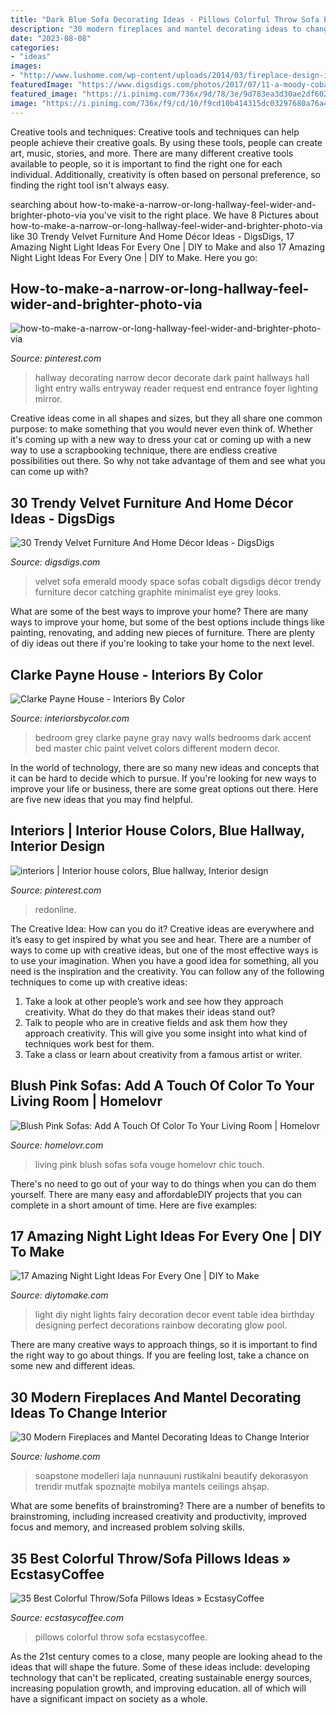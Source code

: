 ```yaml
---
title: "Dark Blue Sofa Decorating Ideas - Pillows Colorful Throw Sofa Ecstasycoffee"
description: "30 modern fireplaces and mantel decorating ideas to change interior"
date: "2023-08-08"
categories:
- "ideas"
images:
- "http://www.lushome.com/wp-content/uploads/2014/03/fireplace-design-ideas-fireplaces-mantels-26.jpg"
featuredImage: "https://www.digsdigs.com/photos/2017/07/11-a-moody-cobalt-blue-space-is-made-outstanding-with-a-plum-colored-velvet-sofa.jpg"
featured_image: "https://i.pinimg.com/736x/9d/78/3e/9d783ea3d30ae2df6024556ff6620753--decorating-long-hallway-decorating-ideas.jpg"
image: "https://i.pinimg.com/736x/f9/cd/10/f9cd10b414315dc03297680a76a43911--striped-hallway-blue-hallway.jpg"
---
```



Creative tools and techniques:
Creative tools and techniques can help people achieve their creative goals. By using these tools, people can create art, music, stories, and more. There are many different creative tools available to people, so it is important to find the right one for each individual. Additionally, creativity is often based on personal preference, so finding the right tool isn't always easy.

	

		
searching about how-to-make-a-narrow-or-long-hallway-feel-wider-and-brighter-photo-via you've visit to the right place. We have 8 Pictures about how-to-make-a-narrow-or-long-hallway-feel-wider-and-brighter-photo-via like 30 Trendy Velvet Furniture And Home Décor Ideas - DigsDigs, 17 Amazing Night Light Ideas For Every One | DIY to Make and also 17 Amazing Night Light Ideas For Every One | DIY to Make. Here you go:
		
    
## How-to-make-a-narrow-or-long-hallway-feel-wider-and-brighter-photo-via

<img loading=lazy src="https://i.pinimg.com/736x/9d/78/3e/9d783ea3d30ae2df6024556ff6620753--decorating-long-hallway-decorating-ideas.jpg" onerror="this.onerror=null;this.src='https://tse2.mm.bing.net/th?id=OIP.T-SDsvomVxPKcAkTqk5LHQHaLG&amp;pid=15.1';" alt="how-to-make-a-narrow-or-long-hallway-feel-wider-and-brighter-photo-via">

_Source: pinterest.com_

>hallway decorating narrow decor decorate dark paint hallways hall light entry walls entryway reader request end entrance foyer lighting mirror. 

	

Creative ideas come in all shapes and sizes, but they all share one common purpose: to make something that you would never even think of. Whether it's coming up with a new way to dress your cat or coming up with a new way to use a scrapbooking technique, there are endless creative possibilities out there. So why not take advantage of them and see what you can come up with?

    
## 30 Trendy Velvet Furniture And Home Décor Ideas - DigsDigs

<img loading=lazy src="https://www.digsdigs.com/photos/2017/07/11-a-moody-cobalt-blue-space-is-made-outstanding-with-a-plum-colored-velvet-sofa.jpg" onerror="this.onerror=null;this.src='https://tse4.mm.bing.net/th?id=OIP.OITWfpsDNIuz_xWw6AyPsQHaKL&amp;pid=15.1';" alt="30 Trendy Velvet Furniture And Home Décor Ideas - DigsDigs">

_Source: digsdigs.com_

>velvet sofa emerald moody space sofas cobalt digsdigs décor trendy furniture decor catching graphite minimalist eye grey looks. 

	

What are some of the best ways to improve your home?
There are many ways to improve your home, but some of the best options include things like painting, renovating, and adding new pieces of furniture. There are plenty of diy ideas out there if you're looking to take your home to the next level.

    
## Clarke Payne House - Interiors By Color

<img loading=lazy src="http://www.interiorsbycolor.com/wp-content/uploads/2013/11/bedroom-in-grey-blue-and-lime-green.jpg" onerror="this.onerror=null;this.src='https://tse1.mm.bing.net/th?id=OIP.8DoAOoeBOKuIbExDMHJN-gHaJ4&amp;pid=15.1';" alt="Clarke Payne House - Interiors By Color">

_Source: interiorsbycolor.com_

>bedroom grey clarke payne gray navy walls bedrooms dark accent bed master chic paint velvet colors different modern decor. 

	

In the world of technology, there are so many new ideas and concepts that it can be hard to decide which to pursue. If you're looking for new ways to improve your life or business, there are some great options out there. Here are five new ideas that you may find helpful.

    
## Interiors | Interior House Colors, Blue Hallway, Interior Design

<img loading=lazy src="https://i.pinimg.com/736x/f9/cd/10/f9cd10b414315dc03297680a76a43911--striped-hallway-blue-hallway.jpg" onerror="this.onerror=null;this.src='https://tse2.mm.bing.net/th?id=OIP.3uXCCqMXaJ6dZeEzD7BaFQHaLG&amp;pid=15.1';" alt="interiors | Interior house colors, Blue hallway, Interior design">

_Source: pinterest.com_

>redonline. 

	

The Creative Idea: How can you do it?
Creative ideas are everywhere and it’s easy to get inspired by what you see and hear. There are a number of ways to come up with creative ideas, but one of the most effective ways is to use your imagination. When you have a good idea for something, all you need is the inspiration and the creativity. You can follow any of the following techniques to come up with creative ideas:
1. Take a look at other people’s work and see how they approach creativity. What do they do that makes their ideas stand out?
2. Talk to people who are in creative fields and ask them how they approach creativity. This will give you some insight into what kind of techniques work best for them.
3. Take a class or learn about creativity from a famous artist or writer.

    
## Blush Pink Sofas: Add A Touch Of Color To Your Living Room | Homelovr

<img loading=lazy src="https://www.homelovr.com/wp-content/uploads/2018/04/Chic-Living-Room-With-Half-Round-Sofa.jpeg" onerror="this.onerror=null;this.src='https://tse1.mm.bing.net/th?id=OIP.Xft00JIO38VcO7TKJhefSwHaJ4&amp;pid=15.1';" alt="Blush Pink Sofas: Add A Touch Of Color To Your Living Room | Homelovr">

_Source: homelovr.com_

>living pink blush sofas sofa vouge homelovr chic touch. 

	

There's no need to go out of your way to do things when you can do them yourself. There are many easy and affordableDIY projects that you can complete in a short amount of time. Here are five examples: 

    
## 17 Amazing Night Light Ideas For Every One | DIY To Make

<img loading=lazy src="http://www.diytomake.com/wp-content/uploads/2017/02/Kids-Party-Night-Light-Idea.jpg" onerror="this.onerror=null;this.src='https://tse3.mm.bing.net/th?id=OIP.S6aV2hxMmoMU24GB_BC98wHaLL&amp;pid=15.1';" alt="17 Amazing Night Light Ideas For Every One | DIY to Make">

_Source: diytomake.com_

>light diy night lights fairy decoration decor event table idea birthday designing perfect decorations rainbow decorating glow pool. 

	

There are many creative ways to approach things, so it is important to find the right way to go about things. If you are feeling lost, take a chance on some new and different ideas.

    
## 30 Modern Fireplaces And Mantel Decorating Ideas To Change Interior

<img loading=lazy src="http://www.lushome.com/wp-content/uploads/2014/03/fireplace-design-ideas-fireplaces-mantels-26.jpg" onerror="this.onerror=null;this.src='https://tse1.mm.bing.net/th?id=OIP.HRYZeTh12IngIcNBOGFm8gHaKI&amp;pid=15.1';" alt="30 Modern Fireplaces and Mantel Decorating Ideas to Change Interior">

_Source: lushome.com_

>soapstone modelleri laja nunnauuni rustikalni beautify dekorasyon trendir mutfak spoznajte mobilya mantels ceilings ahşap. 

	

What are some benefits of brainstroming?
There are a number of benefits to brainstroming, including increased creativity and productivity, improved focus and memory, and increased problem solving skills.

    
## 35 Best Colorful Throw/Sofa Pillows Ideas » EcstasyCoffee

<img loading=lazy src="https://i0.wp.com/www.ecstasycoffee.com/wp-content/uploads/2016/10/Colorful-Throw-Pillows-33.jpg" onerror="this.onerror=null;this.src='https://tse1.mm.bing.net/th?id=OIP.hZC3L2e6f7DnzlKvRk6BHgHaLI&amp;pid=15.1';" alt="35 Best Colorful Throw/Sofa Pillows Ideas » EcstasyCoffee">

_Source: ecstasycoffee.com_

>pillows colorful throw sofa ecstasycoffee. 

	

As the 21st century comes to a close, many people are looking ahead to the ideas that will shape the future. Some of these ideas include: developing technology that can't be replicated, creating sustainable energy sources, increasing population growth, and improving education. all of which will have a significant impact on society as a whole.

